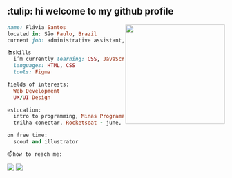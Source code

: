 <h2> :tulip: hi welcome to my github profile </h2>
<img align='right' src=https://github.com/Tarikul-Islam-Anik/Animated-Fluent-Emojis/blob/master/Emojis/Animals/Cat%20Face.png?raw=true width="230">

```ruby
name: Flávia Santos
located in: São Paulo, Brazil
current job: administrative assistant, transitioning to programming

📚skills
  i’m currently learning: CSS, JavaScript and Git
  languages: HTML, CSS
  tools: Figma

fields of interests:
  Web Development
  UX/UI Design

estucation:
  intro to programming, Minas Programam - august to november, 2022
  trilha conectar, Rocketseat - june, 2022

on free time:
  scout and illustrator

📫how to reach me:
```

<a href="mailto:flaviarlimasantos@gmail.com"><img src="https://img.shields.io/badge/Gmail-D14836?style=for-the-badge&logo=gmail&logoColor=white" target="_blank"></a>
<a href="https://www.linkedin.com/in/fl%C3%A1via-santos-259604205/" target="_blank"><img src="https://img.shields.io/badge/-LinkedIn-%230077B5?style=for-the-badge&logo=linkedin&logoColor=white" target="_blank"></a>   

<!---
**flaviarafaelle/flaviarafaelle** is a ✨ _special_ ✨ repository because its `README.md` (this file) appears on your GitHub profile.
https://devicon.dev/
![Snake animation](https://github.com/thepiyushmalhotra/thepiyushmalhotra/blob/output/github-contribution-grid-snake.svg)
--->

